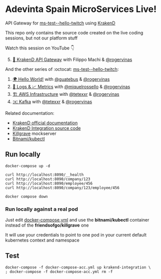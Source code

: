 # Adevinta Spain MicroServices Live!

API Gateway for [ms-test--hello-twitch](https://github.com/AdevintaSpain/ms-test--hello-twitch) using [KrakenD](https://www.krakend.io/)

This repo only contains the source code created on the live coding sessions, but not our platform stuff

Watch this session on YouTube 👇

5. [🐙 KrakenD API Gateway](https://www.youtube.com/watch?v=49LR6sasSBA&list=PLaZLZgOTnV42vfA4zGnNmw_ZCeoHaA8-G) with Filippo Machi & [@rogervinas](https://github.com/rogervinas)

And the other series of :octocat: [ms-test--hello-twitch](https://github.com/AdevintaSpain/ms-test--hello-twitch):

1. [🌍 Hello World!](https://www.youtube.com/watch?v=fIJCqtmxg2M&list=PLaZLZgOTnV42vfA4zGnNmw_ZCeoHaA8-G) with [@guatebus](https://github.com/guatebus) & [@rogervinas](https://github.com/rogervinas)
2. [🔎 Logs & 📈 Metrics](https://www.youtube.com/watch?v=UW-DkoRI1FQ&list=PLaZLZgOTnV42vfA4zGnNmw_ZCeoHaA8-G) with [@miquelrossello](https://github.com/miquelrossello) & [@rogervinas](https://github.com/rogervinas)
3. [🏗️ AWS Infrastructure](https://www.youtube.com/watch?v=f7a-_baRon8&list=PLaZLZgOTnV42vfA4zGnNmw_ZCeoHaA8-G) with [@tetexxr](https://github.com/tetexxr) & [@rogervinas](https://github.com/rogervinas)
4. [✉️ Kafka](https://www.youtube.com/watch?v=pEii_WtJrrM&list=PLaZLZgOTnV42vfA4zGnNmw_ZCeoHaA8-G) with [@tetexxr](https://github.com/tetexxr) & [@rogervinas](https://github.com/rogervinas)

Related documentation:
* [KrakenD official documentation](https://www.krakend.io/docs/)
* [KrakenD Integration source code](https://github.com/devopsfaith/krakend-ce/blob/master/tests/integration.go#L48)
* [Killgrave](https://github.com/friendsofgo/killgrave) mockserver
* [Bitnami/kubectl](https://hub.docker.com/r/bitnami/kubectl/)

## Run locally

```shell
docker-compose up -d

curl http://localhost:8090/__health
curl http://localhost:8090/company/123
curl http://localhost:8090/employee/456
curl http://localhost:8090/company/123/employee/456

docker compose down
```

### Run locally against a real pod

Just edit [docker-compose.yml](docker-compose.yml) and use the **bitnami/kubectl** container instead of the **friendsofgo/killgrave** one

It will use your credentials to point to one pod in your current default kubernetes context and namespace

## Test

```shell
docker-compose -f docker-compose-acc.yml up krakend-integration \
; docker-compose -f docker-compose-acc.yml rm -f
```
